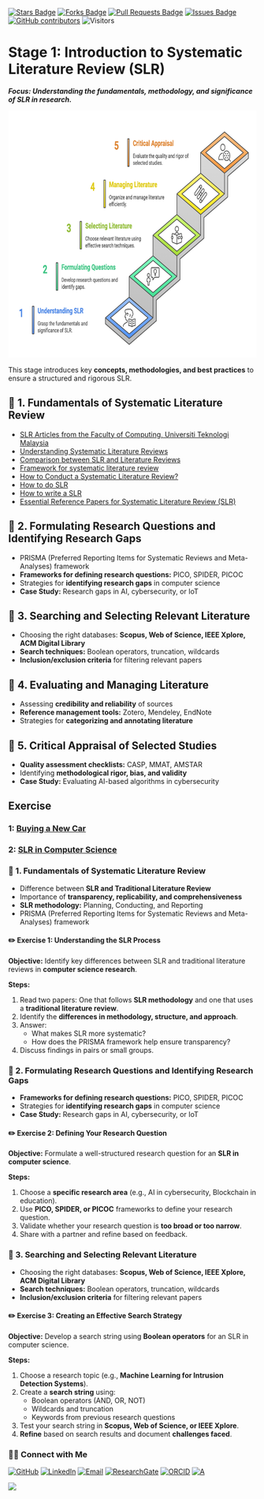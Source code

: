 <a href="https://github.com/drshahizan/short-course/stargazers"><img src="https://img.shields.io/github/stars/drshahizan/short-course" alt="Stars Badge"/></a>
<a href="https://github.com/drshahizan/short-course/network/members"><img src="https://img.shields.io/github/forks/drshahizan/short-course" alt="Forks Badge"/></a>
<a href="https://github.com/drshahizan/short-course/pulls"><img src="https://img.shields.io/github/issues-pr/drshahizan/short-course" alt="Pull Requests Badge"/></a>
<a href="https://github.com/drshahizan/short-course"><img src="https://img.shields.io/github/issues/drshahizan/short-course" alt="Issues Badge"/></a>
<a href="https://github.com/drshahizan/short-course/graphs/contributors"><img alt="GitHub contributors" src="https://img.shields.io/github/contributors/drshahizan/short-course?color=2b9348"></a>
![Visitors](https://api.visitorbadge.io/api/visitors?path=https%3A%2F%2Fgithub.com%2Fdrshahizan%2Fshort-course&labelColor=%23d9e3f0&countColor=%23697689&style=flat)

# Stage 1: Introduction to Systematic Literature Review (SLR)
**_Focus: Understanding the fundamentals, methodology, and significance of SLR in research._**  

 <img src="https://github.com/drshahizan/short-course/blob/main/workshop/25slr/images/Stage1_SLR.png" alt="Shahizan SLR"  height="500">

This stage introduces key **concepts, methodologies, and best practices** to ensure a structured and rigorous SLR.

## 🔹 1. Fundamentals of Systematic Literature Review  
- [SLR Articles from the Faculty of Computing, Universiti Teknologi Malaysia](SLR-fc.md)
- [Understanding Systematic Literature Reviews](https://drshahizan.gitbook.io/slr/introduction/page)
- [Comparison between SLR and Literature Reviews](https://drshahizan.gitbook.io/slr/literature-review-and-slr/comparison-between-slr-and-literature-reviews)  
- [Framework for systematic literature review](https://ars.els-cdn.com/content/image/1-s2.0-S2405844023027548-gr1_lrg.jpg)
- [How to Conduct a Systematic Literature Review?](conduct.md)
- [How to do SLR](https://drshahizan.gitbook.io/slr/introduction/how-to-do-slr)
- [How to write a SLR](https://drshahizan.gitbook.io/slr/introduction/how-to-write-a-slr)
- [Essential Reference Papers for Systematic Literature Review (SLR)](paper.md)

## 🔹 2. Formulating Research Questions and Identifying Research Gaps  
- PRISMA (Preferred Reporting Items for Systematic Reviews and Meta-Analyses) framework
- **Frameworks for defining research questions:** PICO, SPIDER, PICOC  
- Strategies for **identifying research gaps** in computer science  
- **Case Study:** Research gaps in AI, cybersecurity, or IoT  

## 🔹 3. Searching and Selecting Relevant Literature  
- Choosing the right databases: **Scopus, Web of Science, IEEE Xplore, ACM Digital Library**  
- **Search techniques:** Boolean operators, truncation, wildcards  
- **Inclusion/exclusion criteria** for filtering relevant papers  

## 🔹 4. Evaluating and Managing Literature  
- Assessing **credibility and reliability** of sources  
- **Reference management tools:** Zotero, Mendeley, EndNote  
- Strategies for **categorizing and annotating literature**  

## 🔹 5. Critical Appraisal of Selected Studies  
- **Quality assessment checklists:** CASP, MMAT, AMSTAR  
- Identifying **methodological rigor, bias, and validity**  
- **Case Study:** Evaluating AI-based algorithms in cybersecurity  



## Exercise

### 1: [Buying a New Car](exer1.md)
### 2: [SLR in Computer Science](exer2.md)


### 🔹 1. Fundamentals of Systematic Literature Review  
- Difference between **SLR and Traditional Literature Review**  
- Importance of **transparency, replicability, and comprehensiveness**  
- **SLR methodology:** Planning, Conducting, and Reporting  
- PRISMA (Preferred Reporting Items for Systematic Reviews and Meta-Analyses) framework  

#### ✏️ **Exercise 1: Understanding the SLR Process**  
**Objective:** Identify key differences between SLR and traditional literature reviews in **computer science research**.  

**Steps:**  
1. Read two papers: One that follows **SLR methodology** and one that uses a **traditional literature review**.  
2. Identify the **differences in methodology, structure, and approach**.  
3. Answer:  
   - What makes SLR more systematic?  
   - How does the PRISMA framework help ensure transparency?  
4. Discuss findings in pairs or small groups.  

### 🔹 2. Formulating Research Questions and Identifying Research Gaps  
- **Frameworks for defining research questions:** PICO, SPIDER, PICOC  
- Strategies for **identifying research gaps** in computer science  
- **Case Study:** Research gaps in AI, cybersecurity, or IoT  

#### ✏️ **Exercise 2: Defining Your Research Question**  
**Objective:** Formulate a well-structured research question for an **SLR in computer science**.  

**Steps:**  
1. Choose a **specific research area** (e.g., AI in cybersecurity, Blockchain in education).  
2. Use **PICO, SPIDER, or PICOC** frameworks to define your research question.  
3. Validate whether your research question is **too broad or too narrow**.  
4. Share with a partner and refine based on feedback.  

### 🔹 3. Searching and Selecting Relevant Literature  
- Choosing the right databases: **Scopus, Web of Science, IEEE Xplore, ACM Digital Library**  
- **Search techniques:** Boolean operators, truncation, wildcards  
- **Inclusion/exclusion criteria** for filtering relevant papers  

#### ✏️ **Exercise 3: Creating an Effective Search Strategy**  
**Objective:** Develop a search string using **Boolean operators** for an SLR in computer science.  

**Steps:**  
1. Choose a research topic (e.g., **Machine Learning for Intrusion Detection Systems**).  
2. Create a **search string** using:  
   - Boolean operators (AND, OR, NOT)  
   - Wildcards and truncation  
   - Keywords from previous research questions  
3. Test your search string in **Scopus, Web of Science, or IEEE Xplore**.  
4. **Refine** based on search results and document **challenges faced**.  

### 🙌🏻 Connect with Me
<p align="left">
    <a href="https://github.com/drshahizan" target="_blank"><img alt="GitHub" src="https://img.shields.io/badge/-@drshahizan-181717?style=flat-square&logo=GitHub&logoColor=white"></a>
    <a href="https://www.linkedin.com/in/drshahizan" target="_blank"><img alt="LinkedIn" src="https://img.shields.io/badge/-drshahizan-blue?style=flat-square&logo=Linkedin&logoColor=white&link=https://www.linkedin.com/in/drshahizan/"></a>
    <a href="mailto:shahizan@utm.my" target="_blank"><img alt="Email" src="https://img.shields.io/badge/-shahizan@utm.my-c14438?style=flat-square&logo=Gmail&logoColor=white&link=mailto:shahizan@utm.my.com"></a>
    <a href="https://www.researchgate.net/profile/Mohd-Othman-28" target="_blank"><img alt="ResearchGate" src="https://img.shields.io/badge/-ResearchGate-00CCBB?style=flat-square&logo=ResearchGate&logoColor=white"></a>
    <a href="https://orcid.org/0000-0003-4261-1873" target="_blank"><img alt="ORCID" src="https://img.shields.io/badge/-ORCID-A6CE39?style=flat-square&logo=ORCID&logoColor=white"></a> 
 <a href="https://visitorbadge.io/status?path=https%3A%2F%2Fgithub.com%2Fdrshahizan" target="_blank"><img alt="A" src="https://api.visitorbadge.io/api/visitors?path=https%3A%2F%2Fgithub.com%2Fdrshahizan&labelColor=%23697689&countColor=%23555555&style=plastic"></a>
 
![](https://hit.yhype.me/github/profile?user_id=81284918)
</p>

